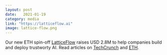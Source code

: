 ```yaml
---
layout: post
date:   2021-01-19
category: media
link: "https://latticeflow.ai"
image: lattice-flow.png
---
```



Our new ETH spin-off [LatticeFlow](https://latticeflow.ai/) raises USD 2.8M to help companies build and deploy trustworty AI. Read articles on <a href="https://techcrunch.com/2021/01/19/eth-spin-off-latticeflow-raises-2-8m-to-help-build-trustworthy-ai-systems/">TechCrunch</a> and <a href="https://ethz.ch/en/news-and-events/eth-news/news/2021/01/spin-off-receives-us-dollar-for-trustworthy-ai.html">ETH</a>.
